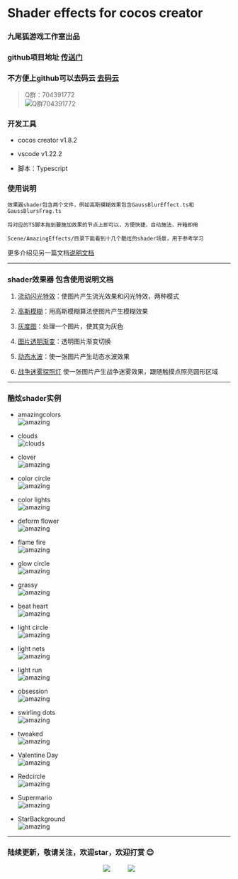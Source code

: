 # Shader effects for cocos creator

### 九尾狐游戏工作室出品

### github项目地址 [传送门](https://github.com/fylz1125/ShaderDemos)

### 不方便上github可以去码云 [去码云](https://gitee.com/darkmoon/ShaderDemos)

> Q群：704391772  
![Q群704391772](screenshots/qqgroup.JPG)


### 开发工具

- cocos creator v1.8.2

- vscode v1.22.2

- 脚本：Typescript

### 使用说明

    效果器shader包含两个文件，例如高斯模糊效果包含GaussBlurEffect.ts和GaussBlursFrag.ts

    将对应的TS脚本拖到要施加效果的节点上即可以，方便快捷，自动施法，开箱即用 

    Scene/AmazingEffects/目录下能看到十几个酷炫的shader场景，用于参考学习


更多介绍见另一篇文档[说明文档](assets/resources/readme/StartScene.md)


---

### shader效果器 包含使用说明文档

1. [流动闪光特效](assets/resources/readme/FluxayEffect.md)：使图片产生流光效果和闪光特效，两种模式

2. [高斯模糊](assets/resources/readme/GaussBlurs.md)：用高斯模糊算法使图片产生模糊效果

3. [灰度图](assets/resources/readme/GrayEffect.md)：处理一个图片，使其变为灰色

4. [图片透明渐变](assets/resources/readme/TransferEffect.md)：透明图片渐变切换

5. [动态水波](assets/resources/readme/WaterWave.md)：使一张图片产生动态水波效果

6. [战争迷雾探照灯](assets/resources/readme/SearchLight.md) 使一张图片产生战争迷雾效果，跟随触摸点照亮圆形区域

---
### 酷炫shader实例

- amazingcolors<br>
![amazing](screenshots/amcolors.gif)

- clouds<br>
![clouds](screenshots/clouds.gif)

- clover<br>
![amazing](screenshots/clover.gif)

- color circle<br>
![amazing](screenshots/colorcircle.gif)

- color lights<br>
![amazing](screenshots/colorlights.gif)

- deform flower<br>
![amazing](screenshots/deformflower.gif)

- flame fire<br>
![amazing](screenshots/flame.gif)

- glow circle<br>
![amazing](screenshots/glowcircle.gif)

- grassy<br>
![amazing](screenshots/grassy.gif)

- beat heart<br>
![amazing](screenshots/heart.gif)

- light circle<br>
![amazing](screenshots/lightcircle.gif)

- light nets<br>
![amazing](screenshots/lightnets.gif)

- light run<br>
![amazing](screenshots/lightrun.gif)

- obsession<br>
![amazing](screenshots/obsession.gif)

- swirling dots<br>
![amazing](screenshots/swirlingdots.gif)

- tweaked<br>
![amazing](screenshots/tweaked.gif)

- Valentine Day<br>
![amazing](screenshots/valentineday.gif)

- Redcircle <br>
![amazing](screenshots/redcircle.gif)

- Supermario <br>
![amazing](screenshots/supermario.gif)

- StarBackground <br>
![amazing](screenshots/starbackground.gif)
---


### 陆续更新，敬请关注，欢迎star，欢迎打赏 :blush:

<div align="center">
<img src="screenshots/alipay2.jpg">
&nbsp;&nbsp;&nbsp;&nbsp;&nbsp;&nbsp;&nbsp;&nbsp;
<img src="screenshots/wechatpay2.jpg">
</div>